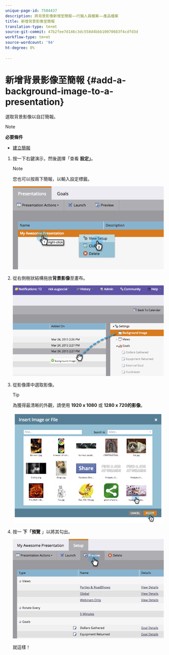 ```yaml
---
unique-page-id: 7504437
description: 將背景影像新增至簡報——行銷人員檔案——產品檔案
title: 新增背景影像至簡報
translation-type: tm+mt
source-git-commit: 47b2fee7d146c3dc558d4bbb10070683f4cdfd3d
workflow-type: tm+mt
source-wordcount: '94'
ht-degree: 0%

---
```



# 新增背景影像至簡報 {#add-a-background-image-to-a-presentation}

選取背景影像以自訂簡報。

>[!NOTE]
>
>**必要條件**
>
>* [建立簡報](create-a-presentation.md)

>



1. 按一下右鍵演示，然後選擇「查看 **設定」**。

   >[!NOTE]
   >
   >您也可以按兩下簡報，以輸入設定標籤。

   ![](assets/image2015-3-24-14-3a36-3a52.png)

1. 從右側樹狀結構拖放**背景影像**至畫布。

   ![](assets/image2015-3-24-14-3a39-3a40.png)

1. 從影像庫中選取影像。

   >[!TIP]
   >
   >為獲得最清晰的外觀，請使用 **1920 x 1080** 或 **1280 x 720的影像**。

   ![](assets/image2015-3-24-14-3a47-3a57.png)

1. 按一 **下「預覽** 」以將其勾出。

   ![](assets/image2015-3-24-14-3a51-3a1.png)

   就這樣！

